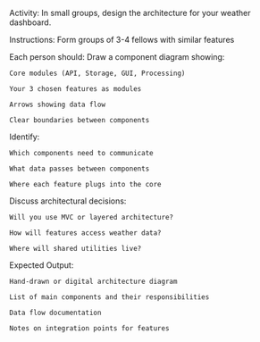 Activity: In small groups, design the architecture for your weather dashboard.

Instructions:
    Form groups of 3-4 fellows with similar features

Each person should:
    Draw a component diagram showing:
    
    Core modules (API, Storage, GUI, Processing)
    
    Your 3 chosen features as modules
    
    Arrows showing data flow
    
    Clear boundaries between components

Identify:

    Which components need to communicate
    
    What data passes between components
    
    Where each feature plugs into the core

Discuss architectural decisions:

    Will you use MVC or layered architecture?
    
    How will features access weather data?
    
    Where will shared utilities live?
    

Expected Output:

    Hand-drawn or digital architecture diagram
    
    List of main components and their responsibilities
    
    Data flow documentation
    
    Notes on integration points for features

